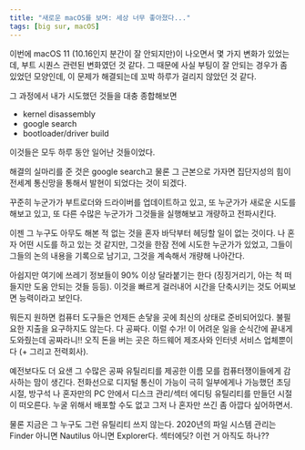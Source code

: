 ```yaml
---
title: "새로운 macOS를 보며: 세상 너무 좋아졌다..."
tags: [big sur, macOS]
---
```


이번에 macOS 11 (10.16인지 분간이 잘 안되지만)이 나오면서 몇 가지 변화가 있었는데, 부트 시퀀스 관련된 변화였던 것 같다. 그 때문에 사실 부팅이 잘 안되는 경우가 좀 있었던 모양인데, 이 문제가 해결되는데 꼬박 하루가 걸리지 않았던 것 같다. 

그 과정에서 내가 시도했던 것들을 대충 종합해보면

- kernel disassembly
- google search
- bootloader/driver build

이것들은 모두 하루 동안 일어난 것들이었다.

해결의 실마리를 준 것은 google search고 물론 그 근본으로 가자면 집단지성의 힘이 전세계 통신망을 통해서 발현이 되었다는 것이 되겠다. 

꾸준히 누군가가 부트로더와 드라이버를 업데이트하고 있고, 또 누군가가 새로운 시도를 해보고 있고, 또 다른 수많은 누군가가 그것들을 실행해보고 개량하고 전파시킨다. 

이젠 그 누구도 아무도 해본 적 없는 것을 혼자 바닥부터 헤딩할 일이 없는 것이다. 나 혼자 어떤 시도를 하고 있는 것 같지만, 그것을 한잠 전에 시도한 누군가가 있었고, 그들이 그들의 논의 내용을 기록으로 남기고, 그것을 계속해서 개량해 나아간다. 

아쉽지만 여기에 쓰레기 정보들이 90% 이상 달라붙기는 한다 (징징거리기, 아는 척 떠들지만 도움 안되는 것들 등등). 이것을 빠르게 걸러내어 시간을 단축시키는 것도 어찌보면 능력이라고 보인다. 

뭐든지 원하면 컴퓨터 도구들은 언제든 손닿을 곳에 최신의 상태로 준비되어있다. 불필요한 지출을 요구하지도 않는다. 다 공짜다. 이럴 수가! 이 어려운 일을 순식간에 끝내게 도와줬는데 공짜라니!! 오직 돈을 버는 곳은 하드웨어 제조사와 인터넷 서비스 업체뿐이다 (+ 그리고 전력회사).

예전보다도 더 요샌 그 수많은 공짜 유틸리티를 제공한 이름 모를 컴퓨터쟁이들에게 감사하는 맘이 생긴다. 전화선으로 디지털 통신이 가능이 극히 일부에게나 가능했던 초딩 시절, 방구석 나 혼자만의 PC 안에서 디스크 관리/섹터 에디팅 유틸리티를 만들던 시절이 떠오른다. 누굴 위해서 배포할 수도 없고 그저 나 혼자만 쓰긴 좀 아깝다 싶어하면서. 

물론 지금은 그 누구도 그런 유틸리티 쓰지 않는다. 2020년의 파일 시스템 관리는 Finder 아니면 Nautilus 아니면 Explorer다. 섹터에딧? 이런 거 아직도 하나??

